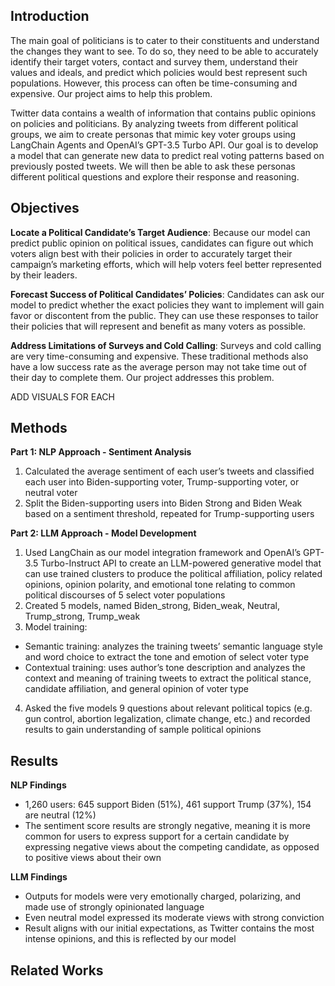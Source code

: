 ## Introduction
The main goal of politicians is to cater to their constituents and understand the changes they want to see. To do so, they need to be able to accurately identify their target voters, contact and survey them, understand their values and ideals, and predict which policies would best represent such populations. However, this process can often be time-consuming and expensive. Our project aims to help this problem.

Twitter data contains a wealth of information that contains public opinions on policies and politicians. By analyzing tweets from different political groups, we aim to create personas that mimic key voter groups using LangChain Agents and OpenAI’s GPT-3.5 Turbo API. Our goal is to develop a model that can generate new data to predict real voting patterns based on previously posted tweets. We will then be able to ask these personas different political questions and explore their response and reasoning.

## Objectives
**Locate a Political Candidate’s Target Audience**:
Because our model can predict public opinion on political issues, candidates can figure out which voters align best with their policies in order to accurately target their campaign’s marketing efforts, which will help voters feel better represented by their leaders.

**Forecast Success of Political Candidates’ Policies**:
Candidates can ask our model to predict whether the exact policies they want to implement will gain favor or discontent from the public. They can use these responses to tailor their policies that will represent and benefit as many voters as possible.

**Address Limitations of Surveys and Cold Calling**:
Surveys and cold calling are very time-consuming and expensive. These traditional methods also have a low success rate as the average person may not take time out of their day to complete them. Our project addresses this problem.

ADD VISUALS FOR EACH

## Methods
**Part 1: NLP Approach - Sentiment Analysis**
1. Calculated the average sentiment of each user’s tweets and classified each user into Biden-supporting voter, Trump-supporting voter, or neutral voter
2. Split the Biden-supporting users into Biden Strong and Biden Weak based on a sentiment threshold, repeated for Trump-supporting users

**Part 2: LLM Approach - Model Development**
1. Used LangChain as our model integration framework and OpenAI’s GPT-3.5 Turbo-Instruct API to create an LLM-powered generative model that can use trained clusters to produce the political affiliation, policy related opinions, opinion polarity, and emotional tone relating to common political discourses of 5 select voter populations
2. Created 5 models, named Biden_strong, Biden_weak, Neutral, Trump_strong, Trump_weak
3. Model training:
  - Semantic training: analyzes the training tweets’ semantic language style and word choice to extract the tone and emotion of select voter type
  - Contextual training: uses author’s tone description and analyzes the context and meaning of training tweets to extract the political stance, candidate affiliation, and general opinion of voter type
4. Asked the five models 9 questions about relevant political topics (e.g. gun control, abortion legalization, climate change, etc.) and recorded results to gain understanding of sample political opinions

## Results
**NLP Findings**
- 1,260 users: 645 support Biden (51%), 461 support Trump (37%), 154 are neutral (12%)
- The sentiment score results are strongly negative, meaning it is more common for users to express support for a certain candidate by expressing negative views about the competing candidate, as opposed to positive views about their own

**LLM Findings**
- Outputs for models were very emotionally charged, polarizing, and made use of strongly opinionated language
- Even neutral model expressed its moderate views with strong conviction
- Result aligns with our initial expectations, as Twitter contains the most intense opinions, and this is reflected by our model

## Related Works
